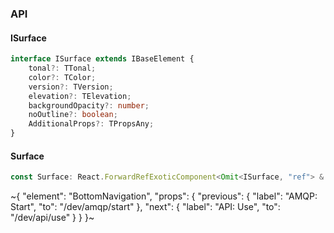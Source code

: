 

### API

#### ISurface

```ts
interface ISurface extends IBaseElement {
    tonal?: TTonal;
    color?: TColor;
    version?: TVersion;
    elevation?: TElevation;
    backgroundOpacity?: number;
    noOutline?: boolean;
    AdditionalProps?: TPropsAny;
}
```

#### Surface

```ts
const Surface: React.ForwardRefExoticComponent<Omit<ISurface, "ref"> & React.RefAttributes<unknown>>;
```

~{
  "element": "BottomNavigation",
  "props": {
    "previous": {
      "label": "AMQP: Start",
      "to": "/dev/amqp/start"
    },
    "next": {
      "label": "API: Use",
      "to": "/dev/api/use"
    }
  }
}~
